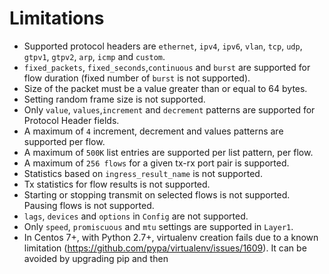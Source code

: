 # Limitations

* Supported protocol headers are `ethernet`, `ipv4`, `ipv6`, `vlan`, `tcp`, `udp`, `gtpv1`, `gtpv2`, `arp`, `icmp` and `custom`.
* `fixed_packets`, `fixed_seconds`,`continuous` and `burst` are supported for flow duration (fixed number of `burst` is not supported).
* Size of the packet must be a value greater than or equal to 64 bytes.
* Setting random frame size is not supported.
* Only `value`, `values`,`increment` and `decrement` patterns are supported for Protocol Header fields.
* A maximum of `4` increment, decrement and values patterns are supported per flow.
* A maximum of `500K` list entries are supported per list pattern, per flow.
* A maximum of `256 flows` for a given tx-rx port pair is supported.
* Statistics based on `ingress_result_name` is not supported.
* Tx statistics for flow results is not supported.
* Starting or stopping transmit on selected flows is not supported. Pausing flows is not supported.
* `lags`, `devices` and `options` in `Config` are not supported.
* Only `speed`, `promiscuous` and `mtu` settings are supported in `Layer1`.
* In Centos 7+, with Python 2.7+, virtualenv creation fails due to a known limitation 
  (https://github.com/pypa/virtualenv/issues/1609). It can be avoided by upgrading pip and then
